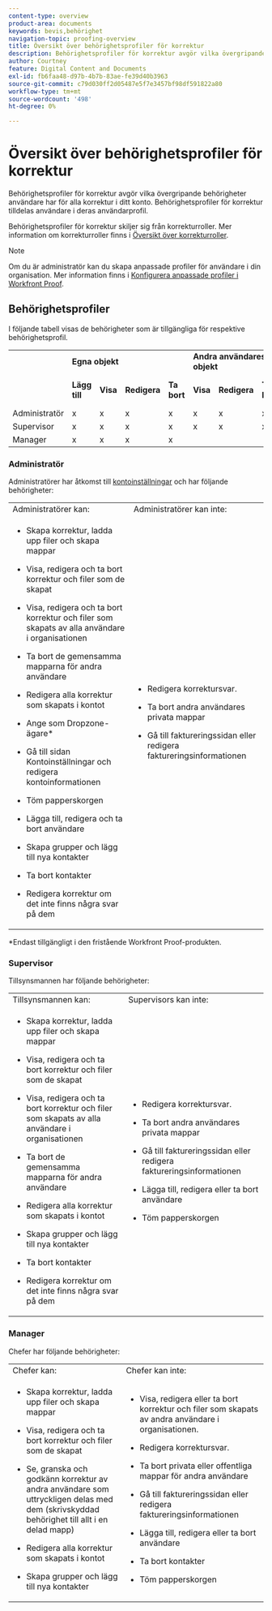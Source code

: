 ```yaml
---
content-type: overview
product-area: documents
keywords: bevis,behörighet
navigation-topic: proofing-overview
title: Översikt över behörighetsprofiler för korrektur
description: Behörighetsprofiler för korrektur avgör vilka övergripande behörigheter användare har för alla korrektur i ditt konto. Behörighetsprofiler för korrektur tilldelas användare i deras användarprofil. Behörighetsprofiler för korrektur skiljer sig från korrekturroller.
author: Courtney
feature: Digital Content and Documents
exl-id: fb6faa48-d97b-4b7b-83ae-fe39d40b3963
source-git-commit: c79d030ff2d05487e5f7e3457bf98df591822a80
workflow-type: tm+mt
source-wordcount: '498'
ht-degree: 0%

---
```


# Översikt över behörighetsprofiler för korrektur

<!--Audited: 12/2023-->

Behörighetsprofiler för korrektur avgör vilka övergripande behörigheter användare har för alla korrektur i ditt konto. Behörighetsprofiler för korrektur tilldelas användare i deras användarprofil.

Behörighetsprofiler för korrektur skiljer sig från korrekturroller. Mer information om korrekturroller finns i [Översikt över korrekturroller](../../../review-and-approve-work/proofing/proofing-overview/proof-roles.md).

>[!NOTE]
>
>Om du är administratör kan du skapa anpassade profiler för användare i din organisation. Mer information finns i [Konfigurera anpassade profiler i Workfront Proof](../../../workfront-proof/wp-acct-admin/account-settings/configure-custom-profiles.md).

<!--
<p data-mc-conditions="QuicksilverOrClassic.Draft mode">Consider the following about roles and permissions:</p>
-->

<!--
<ul data-mc-conditions="QuicksilverOrClassic.Draft mode">
<li> <p>Assigned profile permissions relate only to the users and items in your own account. The exception is in the case of Satellite accounts, where the Administrator and Billing Administrator for the main (hub) accounts can access and manage the account settings and billing of those accounts from the hub account level.</p> </li>
<li> <p>Billing Administrators and Administrators can delete users. This can only be done in Account settings.</p> </li>
<li>When Billing Administrators and Administrators view proofs that are owned by other users in their account, they view them with the role of a Reviewer.</li>
<li>Using the Read Only role, Billing Administrators and Administrators can access proofs in folders shared with them or in folders created by them. </li>
</ul>
-->

## Behörighetsprofiler

I följande tabell visas de behörigheter som är tillgängliga för respektive behörighetsprofil.

<table style="table-layout:auto">
  <tr>
   <td colspan="1" ><strong></strong>
   </td>
   <td colspan="4" ><strong>Egna objekt</strong>
   </td>
   <td colspan="3" ><strong>Andra användares objekt</strong>
   </td>
   <td><strong>Admin</strong>
   </td>
  </tr>
  <tr>
   <td>
   </td>
   <td><strong>Lägg till</strong>
   </td>
   <td><strong>Visa</strong>
   </td>
   <td><strong>Redigera</strong>
   </td>
   <td><strong>Ta bort</strong>
   </td>
   <td><strong>Visa</strong>
   </td>
   <td><strong>Redigera</strong>
   </td>
   <td><strong>Ta bort</strong>
   </td>
   <td><strong>Redigera och ta bort</strong>
   </td>
  </tr>
  <tr>
   <td>Administratör
   </td>
   <td>x
   </td>
   <td>x
   </td>
   <td>x
   </td>
   <td>x
   </td>
   <td>x
   </td>
   <td>x
   </td>
   <td>x
   </td>
   <td>x
   </td>
  </tr>
  <tr>
   <td>Supervisor
   </td>
   <td>x
   </td>
   <td>x
   </td>
   <td>x
   </td>
   <td>x
   </td>
   <td>x
   </td>
   <td>x
   </td>
   <td>x
   </td>
   <td>
   </td>
  </tr>
  <tr>
   <td>Manager
   </td>
   <td>x
   </td>
   <td>x
   </td>
   <td>x
   </td>
   <td>x
   </td>
   <td>
   </td>
   <td>
   </td>
   <td>
   </td>
   <td>
   </td>
  </tr>
</table>

### Administratör

Administratörer har åtkomst till [kontoinställningar](https://support.workfront.com/hc/en-us/sections/115000912147-Account-Settings) och har följande behörigheter:

<table style="table-layout:auto"> 
 <col> 
 <col> 
 <tbody> 
  <tr> 
   <td>Administratörer kan:</td> 
   <td>Administratörer kan inte:</td> 
  </tr> 
  <tr> 
   <td> 
    <ul> 
     <li> <p>Skapa korrektur, ladda upp filer och skapa mappar</p> </li> 
     <li> <p>Visa, redigera och ta bort korrektur och filer som de skapat</p> </li> 
     <li> <p>Visa, redigera och ta bort korrektur och filer som skapats av alla användare i organisationen</p> </li> 
     <li> <p>Ta bort de gemensamma mapparna för andra användare</p> </li> 
     <li> <p>Redigera alla korrektur som skapats i kontot</p> </li> 
     <li> <p>Ange som Dropzone-ägare*</p> </li> 
     <li> <p>Gå till sidan Kontoinställningar och redigera kontoinformationen</p> </li> 
     <li> <p>Töm papperskorgen</p> </li> 
     <li> <p>Lägga till, redigera och ta bort användare</p> </li> 
     <li> <p>Skapa grupper och lägg till nya kontakter</p> </li> 
     <li> <p>Ta bort kontakter</p> </li> 
     <li> <p>Redigera korrektur om det inte finns några svar på dem</p> </li> 
    </ul> </td> 
   <td> 
    <ul> 
     <li> <p>Redigera korrektursvar.</p> </li> 
     <li> <p>Ta bort andra användares privata mappar</p> </li> 
     <li> <p>Gå till faktureringssidan eller redigera faktureringsinformationen</p> </li> 
    </ul> </td> 
  </tr> 
 </tbody> 
</table>

&#42;Endast tillgängligt i den fristående Workfront Proof-produkten.

### Supervisor

Tillsynsmannen har följande behörigheter:

<table style="table-layout:auto"> 
 <col> 
 <col> 
 <tbody> 
  <tr> 
   <td>Tillsynsmannen kan:</td> 
   <td>Supervisors kan inte:</td> 
  </tr> 
  <tr> 
   <td> 
    <ul> 
     <li> <p>Skapa korrektur, ladda upp filer och skapa mappar</p> </li> 
     <li> <p>Visa, redigera och ta bort korrektur och filer som de skapat</p> </li> 
     <li> <p>Visa, redigera och ta bort korrektur och filer som skapats av alla användare i organisationen</p> </li> 
     <li> <p>Ta bort de gemensamma mapparna för andra användare</p> </li> 
     <li> <p>Redigera alla korrektur som skapats i kontot</p> </li> 
     <li> <p>Skapa grupper och lägg till nya kontakter</p> </li> 
     <li> <p>Ta bort kontakter</p> </li> 
     <li> <p>Redigera korrektur om det inte finns några svar på dem</p> </li> 
    </ul> </td> 
   <td> 
    <ul> 
     <li> <p>Redigera korrektursvar.</p> </li> 
     <li> <p>Ta bort andra användares privata mappar</p> </li> 
     <li> <p>Gå till faktureringssidan eller redigera faktureringsinformationen</p> </li> 
     <li> <p>Lägga till, redigera eller ta bort användare</p> </li> 
     <li> <p>Töm papperskorgen</p> </li> 
    </ul> </td> 
  </tr> 
 </tbody> 
</table>

### Manager

Chefer har följande behörigheter:

<table style="table-layout:auto"> 
 <col> 
 <col> 
 <tbody> 
  <tr> 
   <td>Chefer kan:</td> 
   <td>Chefer kan inte:</td> 
  </tr> 
  <tr> 
   <td> 
    <ul> 
     <li> <p>Skapa korrektur, ladda upp filer och skapa mappar</p> </li> 
     <li> <p>Visa, redigera och ta bort korrektur och filer som de skapat</p> </li> 
     <li> <p>Se, granska och godkänn korrektur av andra användare som uttryckligen delas med dem (skrivskyddad behörighet till allt i en delad mapp)</p> </li> 
     <li> <p>Redigera alla korrektur som skapats i kontot</p> </li> 
     <li> <p>Skapa grupper och lägg till nya kontakter</p> </li> 
    </ul> </td> 
   <td> 
    <ul> 
     <li> <p>Visa, redigera eller ta bort korrektur och filer som skapats av andra användare i organisationen. </p> </li><li><p>Redigera korrektursvar.</p> </li> 
     <li> <p>Ta bort privata eller offentliga mappar för andra användare</p> </li> 
     <li> <p>Gå till faktureringssidan eller redigera faktureringsinformationen</p> </li> 
     <li> <p>Lägga till, redigera eller ta bort användare</p> </li> 
     <li> <p> Ta bort kontakter</p> </li> 
     <li> <p>Töm papperskorgen</p> </li> 
    </ul> </td> 
  </tr> 
 </tbody> 
</table>

<!--
<h3 data-mc-conditions="QuicksilverOrClassic.Draft mode">Observer</h3>
-->

<!--
<p data-mc-conditions="QuicksilverOrClassic.Draft mode">Observers have the following permissions:</p>
-->

<!--
<p data-mc-conditions="QuicksilverOrClassic.Draft mode"> <img src="assets/cleaner2.png">Can see, review, and approve proofs of other users that are explicitly shared with them (Read-only rights to everything in a shared folder). For more information, see <a href="../../../workfront-proof/wp-work-proofsfiles/share-proofs-and-files/manage-proof-roles.md" class="MCXref xref">Manage Proof Roles in Workfront Proof</a>.</p>
-->

<!--
<p data-mc-conditions="QuicksilverOrClassic.Draft mode"> <img src="assets/cleaner2.png">Can view files that are explicitly shared with them. </p>
-->

<!--
<p data-mc-conditions="QuicksilverOrClassic.Draft mode"> <img src="assets/no2.png">Cannot create proofs, upload files, and create folders. For more information, see <a href="../../../workfront-proof/wp-work-proofsfiles/create-proofs-and-files/upload-files-web-content.md" class="MCXref xref">Upload Files and Web Content to Workfront Proof</a>.</p>
-->

<!--
<p data-mc-conditions="QuicksilverOrClassic.Draft mode"> <img src="assets/no2.png">Cannot view, edit, or delete proofs and files created by other users in the organization.</p>
-->

<!--
<p data-mc-conditions="QuicksilverOrClassic.Draft mode"> <img src="assets/no2.png">Cannot edit proofs or replies.</p>
-->

<!--
<p data-mc-conditions="QuicksilverOrClassic.Draft mode"> <img src="assets/no2.png">Cannot delete any items created in the organization.</p>
-->

<!--
<p data-mc-conditions="QuicksilverOrClassic.Draft mode"> <img src="assets/no2.png">Cannot access the Billing page or Account settings. For more information, see <a href="../../../workfront-proof/wp-billingsettings/manage-your-billing/wp-billing-page.md" class="MCXref xref">The Workfront Proof Billing Page</a> and <a href="../../../workfront-proof/wp-acct-admin/account-settings/account-settings.md" class="MCXref xref">Account settings in Workfront Proof</a>.</p>
-->

<!--
<p data-mc-conditions="QuicksilverOrClassic.Draft mode"> <img src="assets/no2.png">Cannot be set as the Dropzone owner. For more information, see <a href="../../../workfront-proof/wp-acct-admin/account-settings/configure-dropzone-in-wp.md" class="MCXref xref">Configure the dropzone in Workfront Proof</a>.</p>
-->

<!--
<p data-mc-conditions="QuicksilverOrClassic.Draft mode"> <img src="assets/no2.png">Cannot empty the trash. For more information, see <a href="../../../workfront-proof/wp-work-proofsfiles/manage-your-work/restore-and-empty-trash.md" class="MCXref xref">Restore and Empty the Trash in Workfront Proof</a>.</p>
-->

<!--
<p data-mc-conditions="QuicksilverOrClassic.Draft mode"> <img src="assets/no2.png">Cannot add, edit, or delete users. </p>
-->

<!--
<p data-mc-conditions="QuicksilverOrClassic.Draft mode"> <img src="assets/no2.png">Cannot create groups or add new contacts. </p>
-->

<!--
<p data-mc-conditions="QuicksilverOrClassic.Draft mode"> <img src="assets/no2.png">Cannot delete contacts. </p>
-->


><!--
><p data-mc-conditions="QuicksilverOrClassic.Draft mode">Menus and functions available to Observers are limited. </p>>
>-->
>  <!--
>  <li data-mc-conditions="QuicksilverOrClassic.Draft mode">Observers do not see the Header menu or the green New menu in their Dashboard</li>>
>  -->
>  <!--
>  <li data-mc-conditions="QuicksilverOrClassic.Draft mode">Observers do not see the following links in their Settings: Account settings, Billing </li>>
>  -->

<!--
<h3 data-mc-conditions="QuicksilverOrClassic.Draft mode">Guest</h3>
-->

<!--
<p data-mc-conditions="QuicksilverOrClassic.Draft mode">The Guest profile is used to give access to proofs for reviewers who do not have their own Workfront Proof account. Guests can access proofs shared with them directly via their personal email notifications.</p>
-->

<!--
<p data-mc-conditions="QuicksilverOrClassic.Draft mode"> <img src="assets/cleaner2.png">Can view, review, and approve proofs that are explicitly shared with them.</p>
-->

<!--
<p data-mc-conditions="QuicksilverOrClassic.Draft mode"> <img src="assets/cleaner2.png">Can view files that are explicitly shared with them.</p>
-->

<!--
<p data-mc-conditions="QuicksilverOrClassic.Draft mode"> <img src="assets/no2.png">Cannot access the Dashboard.</p>
-->

<!--
<p data-mc-conditions="QuicksilverOrClassic.Draft mode"> <img src="assets/no2.png">Cannot have folders shared with them. For more information, see <a href="../../../workfront-proof/wp-work-proofsfiles/organize-your-work/manage-folders.md" class="MCXref xref">Manage Folders in Workfront Proof</a>.</p>
-->

<!--
<p data-mc-conditions="QuicksilverOrClassic.Draft mode"> <img src="assets/no2.png">Cannot be added as Authors or Moderators to the proofs. For more information, see <a href="../../../workfront-proof/wp-work-proofsfiles/share-proofs-and-files/manage-proof-roles.md" class="MCXref xref">Manage Proof Roles in Workfront Proof</a>.</p>
-->

<!--
<note type="note">
 Guests are not Workfront Proof users, so they cannot see all the proofs shared with them in their own Dashboard.
</note>
-->
